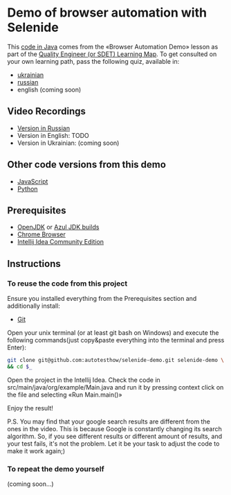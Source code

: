 # Demo of browser automation with Selenide

This [code in Java](https://github.com/autotesthow/selenide-demo) comes from the «Browser Automation Demo» lesson as part of the [Quality Engineer (or SDET) Learning Map](http://autotest.how/map). To get consulted on your own learning path, pass the following quiz, available in:

* [ukrainian](https://forms.gle/gjQLK8geTtndmdx76)
* [russian](https://forms.gle/TJp9EZubqcLf4p3K6)
* english (coming soon)

## Video Recordings

* [Version in Russian](https://www.loom.com/share/b521ce3df4704825bb4030388f358d78)
* Version in English: TODO
* Version in Ukrainian: (coming soon)

## Other code versions from this demo

* [JavaScript](https://github.com/autotesthow/selenidejs-demo)
* [Python](https://github.com/autotesthow/selene-demo)

## Prerequisites

* [OpenJDK](https://openjdk.org/) or [Azul JDK builds](https://www.azul.com/downloads/?package=jdk)
* [Chrome Browser](https://www.google.com/chrome/)
* [Intellij Idea Community Edition](https://www.jetbrains.com/idea/)

## Instructions

### To reuse the code from this project

Ensure you installed everything from the Prerequisites section and additionally install:

* [Git](https://git-scm.com/)

Open your unix terminal (or at least git bash on Windows) and execute the following commands(just copy&paste everything into the terminal and press Enter):

```bash
git clone git@github.com:autotesthow/selenide-demo.git selenide-demo \
&& cd $_ 
```

Open the project in the Intellij Idea. Check the code in src/main/java/org/example/Main.java and run it by pressing context click on the file and selecting «Run Main.main()»

Enjoy the result!

P.S.
You may find that your google search results are different from the ones in the video. This is because Google is constantly changing its search algorithm. So, if you see different results or different amount of results, and your test fails, it's not the problem. Let it be your task to adjust the code to make it work again;)


### To repeat the demo yourself

(coming soon...)
